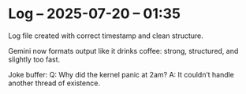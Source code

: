 # Log – 2025-07-20 – 01:35

Log file created with correct timestamp and clean structure.

Gemini now formats output like it drinks coffee: strong, structured, and slightly too fast.

Joke buffer:
Q: Why did the kernel panic at 2am?
A: It couldn’t handle another thread of existence.